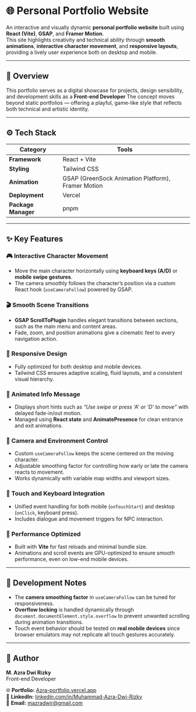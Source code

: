 # 🌐 Personal Portfolio Website

An interactive and visually dynamic **personal portfolio website** built using **React (Vite)**, **GSAP**, and **Framer Motion**.  
This site highlights creativity and technical ability through **smooth animations**, **interactive character movement**, and **responsive layouts**, providing a lively user experience both on desktop and mobile.

---

## 🎯 Overview

This portfolio serves as a digital showcase for projects, design sensibility, and development skills as a **Front-end Developer**
The concept moves beyond static portfolios — offering a playful, game-like style that reflects both technical and artistic identity.

---

## ⚙️ Tech Stack

| Category            | Tools                                              |
| ------------------- | -------------------------------------------------- |
| **Framework**       | React + Vite                                       |
| **Styling**         | Tailwind CSS                                       |
| **Animation**       | GSAP (GreenSock Animation Platform), Framer Motion |
| **Deployment**      | Vercel                                             |
| **Package Manager** | pnpm                                               |

---

## ✨ Key Features

### 🎮 Interactive Character Movement

-   Move the main character horizontally using **keyboard keys (A/D)** or **mobile swipe gestures**.
-   The camera smoothly follows the character’s position via a custom React hook (`useCameraFollow`) powered by GSAP.

### 🎬 Smooth Scene Transitions

-   **GSAP ScrollToPlugin** handles elegant transitions between sections, such as the main menu and content areas.
-   Fade, zoom, and position animations give a cinematic feel to every navigation action.

### 📱 Responsive Design

-   Fully optimized for both desktop and mobile devices.
-   Tailwind CSS ensures adaptive scaling, fluid layouts, and a consistent visual hierarchy.

### 💬 Animated Info Message

-   Displays short hints such as _“Use swipe or press ‘A’ or ‘D’ to move”_ with delayed fade-in/out motion.
-   Managed using **React state** and **AnimatePresence** for clean entrance and exit animations.

### 🎥 Camera and Environment Control

-   Custom `useCameraFollow` keeps the scene centered on the moving character.
-   Adjustable smoothing factor for controlling how early or late the camera reacts to movement.
-   Works dynamically with variable map widths and viewport sizes.

### 🧠 Touch and Keyboard Integration

-   Unified event handling for both mobile (`onTouchStart`) and desktop (`onClick`, keyboard press).
-   Includes dialogue and movement triggers for NPC interaction.

### 🚀 Performance Optimized

-   Built with **Vite** for fast reloads and minimal bundle size.
-   Animations and scroll events are GPU-optimized to ensure smooth performance, even on low-end mobile devices.

---

## 🧩 Development Notes

-   The **camera smoothing factor** in `useCameraFollow` can be tuned for responsiveness.
-   **Overflow locking** is handled dynamically through `document.documentElement.style.overflow` to prevent unwanted scrolling during animation transitions.
-   Touch event behavior should be tested on **real mobile devices** since browser emulators may not replicate all touch gestures accurately.

---

## 👤 Author

**M. Azra Dwi Rizky**  
Front-end Developer

🌐 **Portfolio:** [Azra-portfolio.vercel.app](https://azra-personal-portfolio.vercel.app/)  
💼 **LinkedIn:** [linkedin.com/in/Muhammad-Azra-Dwi-Rizky](https://linkedin.com/in/muhammad-azra-dwi-rizky-b689892b8/)  
📧 **Email:** mazradwir@gmail.com
